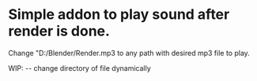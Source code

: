 # Simple addon to play sound after render is done.

Change "D:/Blender/Render.mp3 to any path with desired mp3 file to play.

WIP:
-- change directory of file dynamically 
